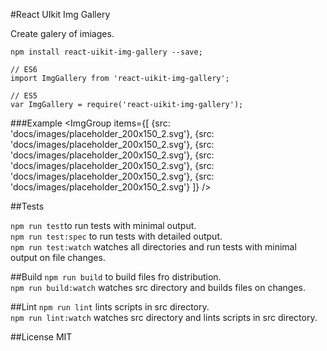 #React UIkit Img Gallery

Create galery of imiages.

    npm install react-uikit-img-gallery --save;

    // ES6
    import ImgGallery from 'react-uikit-img-gallery';

    // ES5
    var ImgGallery = require('react-uikit-img-gallery');


###Example
    <ImgGroup
      items={[
        {src: 'docs/images/placeholder_200x150_2.svg'},
        {src: 'docs/images/placeholder_200x150_2.svg'},
        {src: 'docs/images/placeholder_200x150_2.svg'},
        {src: 'docs/images/placeholder_200x150_2.svg'},
        {src: 'docs/images/placeholder_200x150_2.svg'},
        {src: 'docs/images/placeholder_200x150_2.svg'}
      ]}
    />



##Tests

`npm run test`to run tests with minimal output.  
`npm run test:spec` to run tests with detailed output.  
`npm run test:watch` watches all directories and run tests with minimal output on file changes.

##Build
`npm run build` to build files fro distribution.  
`npm run build:watch` watches src directory and builds files on changes.

##Lint
`npm run lint` lints scripts in src directory.  
`npm run lint:watch` watches src directory and lints scripts in src directory.

##License
MIT
